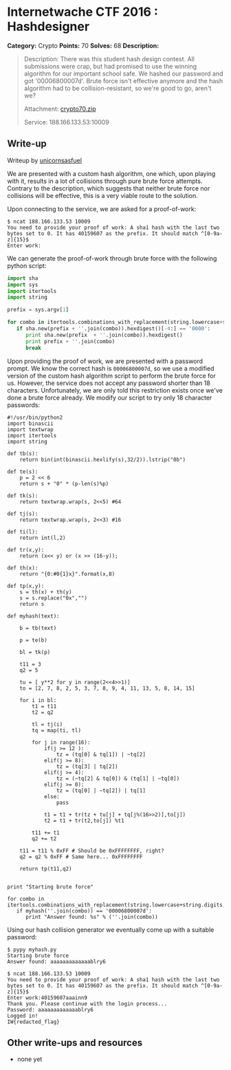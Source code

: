 # Internetwache CTF 2016 : Hashdesigner

**Category:** Crypto
**Points:** 70
**Solves:** 68
**Description:**

> Description: There was this student hash design contest. All submissions were crap, but had promised to use the winning algorithm for our important school safe. We hashed our password and got '00006800007d'. Brute force isn't effective anymore and the hash algorithm had to be collision-resistant, so we're good to go, aren't we?
> 
> 
> Attachment: [crypto70.zip](./crypto70.zip)
> 
> 
> Service: 188.166.133.53:10009


## Write-up

Writeup by [unicornsasfuel](/unicornsasfuel)

We are presented with a custom hash algorithm, one which, upon playing with it, results in a lot of collisions through pure brute force attempts. Contrary to the description, which suggests that neither brute force nor collisions will be effective, this is a very viable route to the solution.

Upon connecting to the service, we are asked for a proof-of-work:

~~~
$ ncat 188.166.133.53 10009
You need to provide your proof of work: A sha1 hash with the last two bytes set to 0. It has 40159607 as the prefix. It should match ^[0-9a-z]{15}$
Enter work:
~~~

We can generate the proof-of-work through brute force with the following python script:

~~~python
import sha
import sys
import itertools
import string

prefix = sys.argv[1]

for combo in itertools.combinations_with_replacement(string.lowercase+string.digits,15-len(prefix)):
   if sha.new(prefix + ''.join(combo)).hexdigest()[-4:] == '0000':
      print sha.new(prefix  + ''.join(combo)).hexdigest()
      print prefix + ''.join(combo)
      break
~~~

Upon providing the proof of work, we are presented with a password prompt. We know the correct hash is `00006800007d`, so we use a modified version of the custom hash algorithm script to perform the brute force for us. However, the service does not accept any password shorter than 18 characters. Unfortunately, we are only told this restriction exists once we've done a brute force already. We modify our script to try only 18 character passwords:

~~~
#!/usr/bin/python2
import binascii
import textwrap
import itertools
import string

def tb(s):
	return bin(int(binascii.hexlify(s),32/2)).lstrip("0b")

def te(s):
	p = 2 << 6
	return s + "0" * (p-len(s)%p)

def tk(s):
	return textwrap.wrap(s, 2<<5) #64

def tj(s):
	return textwrap.wrap(s, 2<<3) #16

def ti(l):
	return int(l,2)

def tr(x,y):
	return (x<< y) or (x >> (16-y));

def th(x):
	return "{0:#0{1}x}".format(x,8)

def tp(x,y):
	s = th(x) + th(y)
	s = s.replace("0x","")
	return s

def myhash(text):

	b = tb(text)

	p = te(b)

	bl = tk(p)

	t11 = 3
	q2 = 5

	tu = [ y**2 for y in range(2<<4>>1)]
	to = [2, 7, 8, 2, 5, 3, 7, 8, 9, 4, 11, 13, 5, 8, 14, 15]

	for i in bl:
		t1 = t11
		t2 = q2

		tl = tj(i)
		tq = map(ti, tl)

		for j in range(16):
			if(j >= 12 ):
				tz = (tq[0] & tq[1]) | ~tq[2] 
			elif(j >= 8):
				tz = (tq[3] | tq[2])
			elif(j >= 4):
				tz = (~tq[2] & tq[0]) & (tq[1] | ~tq[0])
			elif(j >= 0):
				tz = (tq[0] | ~tq[2]) | tq[1]
			else:
				pass

			t1 = t1 + tr(tz + tu[j] + tq[j%(16>>2)],to[j])
			t2 = t1 + tr(t2,to[j]) %t1

		t11 += t1
		q2 += t2

	t11 = t11 % 0xFF # Should be 0xFFFFFFFF, right?
	q2 = q2 % 0xFF # Same here... 0xFFFFFFFF

	return tp(t11,q2)
 

print "Starting brute force"

for combo in itertools.combinations_with_replacement(string.lowercase+string.digits,18):
   if myhash(''.join(combo)) == '00006800007d':
      print "Answer found: %s" % (''.join(combo))
~~~

Using our hash collision generator we eventually come up with a suitable password:

~~~
$ pypy myhash.py 
Starting brute force
Answer found: aaaaaaaaaaaaablry6

$ ncat 188.166.133.53 10009
You need to provide your proof of work: A sha1 hash with the last two bytes set to 0. It has 40159607 as the prefix. It should match ^[0-9a-z]{15}$
Enter work:40159607aaainn9
Thank you. Please continue with the login process...
Password: aaaaaaaaaaaaablry6
Logged in!
IW{redacted_flag}
~~~

## Other write-ups and resources

* none yet
